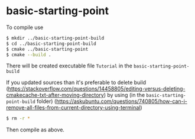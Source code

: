 # basic-starting-point

To compile use

```bash
$ mkdir ../basic-starting-point-build
$ cd ../basic-starting-point-build
$ cmake ../basic-starting-point
$ cmake --build .
```

There will be created executable file ```Tutorial``` in the  ```basic-starting-point-build```

If you updated sources than it's preferable to delete build (https://stackoverflow.com/questions/14458805/editing-versus-deleting-cmakecache-txt-after-moving-directory) by using (in the ```basic-starting-point-build``` folder) (https://askubuntu.com/questions/740805/how-can-i-remove-all-files-from-current-directory-using-terminal)

```bash
$ rm -r *
```

Then compile as above.
